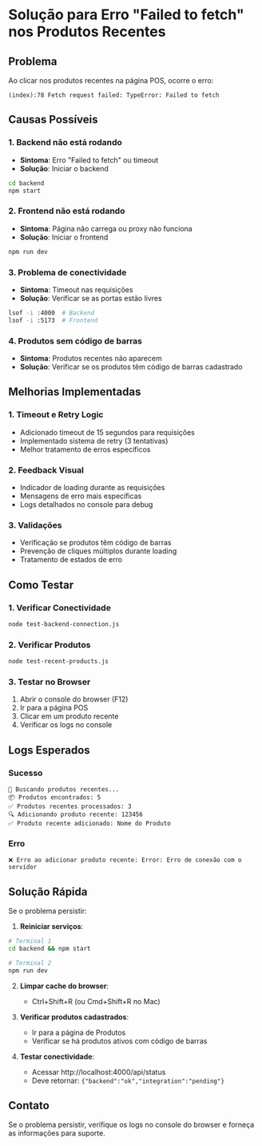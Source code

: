 # Solução para Erro "Failed to fetch" nos Produtos Recentes

## Problema
Ao clicar nos produtos recentes na página POS, ocorre o erro:
```
(index):78 Fetch request failed: TypeError: Failed to fetch
```

## Causas Possíveis

### 1. Backend não está rodando
- **Sintoma**: Erro "Failed to fetch" ou timeout
- **Solução**: Iniciar o backend
```bash
cd backend
npm start
```

### 2. Frontend não está rodando
- **Sintoma**: Página não carrega ou proxy não funciona
- **Solução**: Iniciar o frontend
```bash
npm run dev
```

### 3. Problema de conectividade
- **Sintoma**: Timeout nas requisições
- **Solução**: Verificar se as portas estão livres
```bash
lsof -i :4000  # Backend
lsof -i :5173  # Frontend
```

### 4. Produtos sem código de barras
- **Sintoma**: Produtos recentes não aparecem
- **Solução**: Verificar se os produtos têm código de barras cadastrado

## Melhorias Implementadas

### 1. Timeout e Retry Logic
- Adicionado timeout de 15 segundos para requisições
- Implementado sistema de retry (3 tentativas)
- Melhor tratamento de erros específicos

### 2. Feedback Visual
- Indicador de loading durante as requisições
- Mensagens de erro mais específicas
- Logs detalhados no console para debug

### 3. Validações
- Verificação se produtos têm código de barras
- Prevenção de cliques múltiplos durante loading
- Tratamento de estados de erro

## Como Testar

### 1. Verificar Conectividade
```bash
node test-backend-connection.js
```

### 2. Verificar Produtos
```bash
node test-recent-products.js
```

### 3. Testar no Browser
1. Abrir o console do browser (F12)
2. Ir para a página POS
3. Clicar em um produto recente
4. Verificar os logs no console

## Logs Esperados

### Sucesso
```
🔄 Buscando produtos recentes...
📦 Produtos encontrados: 5
✅ Produtos recentes processados: 3
🔍 Adicionando produto recente: 123456
✅ Produto recente adicionado: Nome do Produto
```

### Erro
```
❌ Erro ao adicionar produto recente: Error: Erro de conexão com o servidor
```

## Solução Rápida

Se o problema persistir:

1. **Reiniciar serviços**:
```bash
# Terminal 1
cd backend && npm start

# Terminal 2
npm run dev
```

2. **Limpar cache do browser**:
   - Ctrl+Shift+R (ou Cmd+Shift+R no Mac)

3. **Verificar produtos cadastrados**:
   - Ir para a página de Produtos
   - Verificar se há produtos ativos com código de barras

4. **Testar conectividade**:
   - Acessar http://localhost:4000/api/status
   - Deve retornar: `{"backend":"ok","integration":"pending"}`

## Contato
Se o problema persistir, verifique os logs no console do browser e forneça as informações para suporte.
